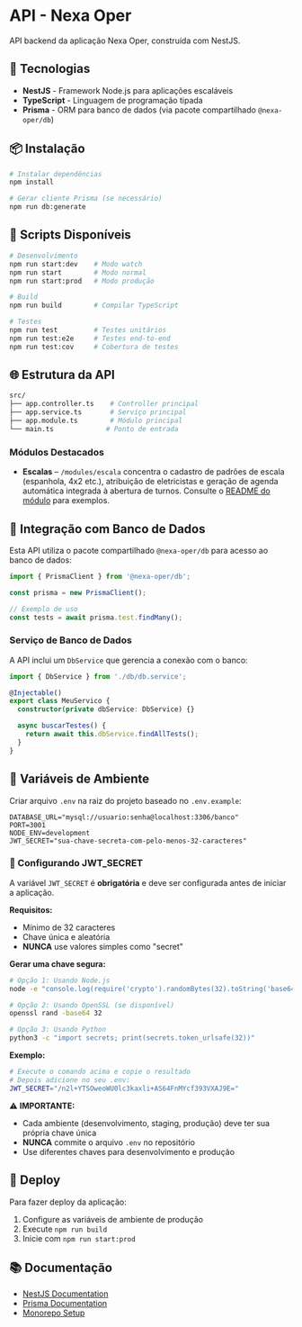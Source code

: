 # API - Nexa Oper

API backend da aplicação Nexa Oper, construída com NestJS.

## 🚀 Tecnologias

- **NestJS** - Framework Node.js para aplicações escaláveis
- **TypeScript** - Linguagem de programação tipada
- **Prisma** - ORM para banco de dados (via pacote compartilhado `@nexa-oper/db`)

## 📦 Instalação

```bash
# Instalar dependências
npm install

# Gerar cliente Prisma (se necessário)
npm run db:generate
```

## 🔧 Scripts Disponíveis

```bash
# Desenvolvimento
npm run start:dev    # Modo watch
npm run start        # Modo normal
npm run start:prod   # Modo produção

# Build
npm run build        # Compilar TypeScript

# Testes
npm run test         # Testes unitários
npm run test:e2e     # Testes end-to-end
npm run test:cov     # Cobertura de testes
```

## 🌐 Estrutura da API

```bash
src/
├── app.controller.ts    # Controller principal
├── app.service.ts       # Serviço principal
├── app.module.ts        # Módulo principal
└── main.ts             # Ponto de entrada
```

### Módulos Destacados

- **Escalas** – `/modules/escala` concentra o cadastro de padrões de escala (espanhola, 4x2 etc.), atribuição de eletricistas e geração de agenda automática integrada à abertura de turnos. Consulte o [README do módulo](./src/modules/escala/README.md) para exemplos.

## 🔗 Integração com Banco de Dados

Esta API utiliza o pacote compartilhado `@nexa-oper/db` para acesso ao banco de dados:

```typescript
import { PrismaClient } from '@nexa-oper/db';

const prisma = new PrismaClient();

// Exemplo de uso
const tests = await prisma.test.findMany();
```

### Serviço de Banco de Dados

A API inclui um `DbService` que gerencia a conexão com o banco:

```typescript
import { DbService } from './db/db.service';

@Injectable()
export class MeuServico {
  constructor(private dbService: DbService) {}

  async buscarTestes() {
    return await this.dbService.findAllTests();
  }
}
```

## 📝 Variáveis de Ambiente

Criar arquivo `.env` na raiz do projeto baseado no `.env.example`:

```env
DATABASE_URL="mysql://usuario:senha@localhost:3306/banco"
PORT=3001
NODE_ENV=development
JWT_SECRET="sua-chave-secreta-com-pelo-menos-32-caracteres"
```

### 🔐 Configurando JWT_SECRET

A variável `JWT_SECRET` é **obrigatória** e deve ser configurada antes de iniciar a aplicação.

**Requisitos:**
- Mínimo de 32 caracteres
- Chave única e aleatória
- **NUNCA** use valores simples como "secret"

**Gerar uma chave segura:**

```bash
# Opção 1: Usando Node.js
node -e "console.log(require('crypto').randomBytes(32).toString('base64'))"

# Opção 2: Usando OpenSSL (se disponível)
openssl rand -base64 32

# Opção 3: Usando Python
python3 -c "import secrets; print(secrets.token_urlsafe(32))"
```

**Exemplo:**
```bash
# Execute o comando acima e copie o resultado
# Depois adicione no seu .env:
JWT_SECRET="/n2l+YTSOweoWU0lc3kaxli+AS64FnMYcf393VXAJ9E="
```

⚠️ **IMPORTANTE:**
- Cada ambiente (desenvolvimento, staging, produção) deve ter sua própria chave única
- **NUNCA** commite o arquivo `.env` no repositório
- Use diferentes chaves para desenvolvimento e produção

## 🚀 Deploy

Para fazer deploy da aplicação:

1. Configure as variáveis de ambiente de produção
2. Execute `npm run build`
3. Inicie com `npm run start:prod`

## 📚 Documentação

- [NestJS Documentation](https://docs.nestjs.com)
- [Prisma Documentation](https://www.prisma.io/docs)
- [Monorepo Setup](./../../README.md)
